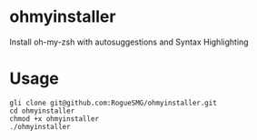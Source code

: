 # ohmyinstaller
Install oh-my-zsh with autosuggestions and Syntax Highlighting

# Usage
```
gli clone git@github.com:RogueSMG/ohmyinstaller.git
cd ohmyinstaller
chmod +x ohmyinstaller
./ohmyinstaller
```
